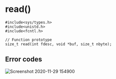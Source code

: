 # read()
```
#include<sys/types.h>
#include<unistd.h>
#include<fcntl.h>

// Function prototype
size_t read(int fdesc, void *buf, size_t nbyte);
```

## Error codes
![Screenshot 2020-11-29 154900](https://user-images.githubusercontent.com/44167922/100539147-6d78a280-325a-11eb-80d1-e94cb76716d3.png)

